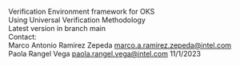 Verification Environment framework for OKS  
Using Universal Verification Methodology  
Latest version in branch main  
Contact:  
Marco Antonio Ramirez Zepeda marco.a.ramirez.zepeda@intel.com  
Paola Rangel Vega paola.rangel.vega@intel.com
11/1/2023  
